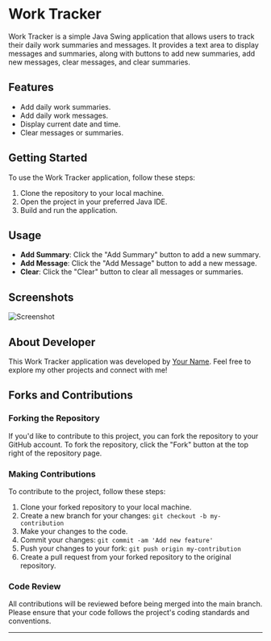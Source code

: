
# Work Tracker

Work Tracker is a simple Java Swing application that allows users to track their daily work summaries and messages. It provides a text area to display messages and summaries, along with buttons to add new summaries, add new messages, clear messages, and clear summaries.

## Features

- Add daily work summaries.
- Add daily work messages.
- Display current date and time.
- Clear messages or summaries.

## Getting Started

To use the Work Tracker application, follow these steps:

1. Clone the repository to your local machine.
2. Open the project in your preferred Java IDE.
3. Build and run the application.

## Usage

- **Add Summary**: Click the "Add Summary" button to add a new summary.
- **Add Message**: Click the "Add Message" button to add a new message.
- **Clear**: Click the "Clear" button to clear all messages or summaries.

## Screenshots

![Screenshot](/path/to/screenshot.png)

## About Developer

This Work Tracker application was developed by [Your Name](https://github.com/your-github-profile). Feel free to explore my other projects and connect with me!

## Forks and Contributions

### Forking the Repository

If you'd like to contribute to this project, you can fork the repository to your GitHub account. To fork the repository, click the "Fork" button at the top right of the repository page.

### Making Contributions

To contribute to the project, follow these steps:

1. Clone your forked repository to your local machine.
2. Create a new branch for your changes: `git checkout -b my-contribution`
3. Make your changes to the code.
4. Commit your changes: `git commit -am 'Add new feature'`
5. Push your changes to your fork: `git push origin my-contribution`
6. Create a pull request from your forked repository to the original repository.

### Code Review

All contributions will be reviewed before being merged into the main branch. Please ensure that your code follows the project's coding standards and conventions.

---
